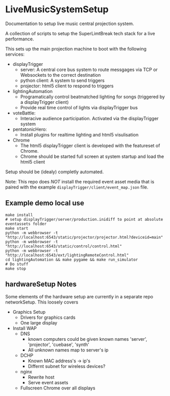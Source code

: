 LiveMusicSystemSetup
====================

Documentation to setup live music central projection system.

A collection of scripts to setup the SuperLimtBreak tech stack for a live performance.

This sets up the main projection machine to boot with the following services:

* displayTrigger
    * server: A central core bus system to route messgages via TCP or Websockets to the correct destination
    * python client: A system to send triggers
    * projector: html5 client to respond to triggers
* lightingAutomation
    * Programatically control beatmatched lighting for songs (triggered by a displayTrigger client)
    * Provide real time control of lights via displayTrigger bus
* voteBattle:
    * Interacive audience participation. Activated via the displayTrigger system
* pentatonicHero:
    * Install plugins for realtime lighting and html5 visulisation
* Chrome
    * The html5 displayTrigger client is developed with the featureset of Chrome.
    * Chrome should be started full screen at system startup and load the html5 client

Setup should be (idealy) completly automated.

Note: This repo does *NOT* install the required event asset media that is paired with the example `displayTrigger/client/event_map.json` file.


Example demo local use
----------------------

    make install
    # setup displayTrigger/server/production.inidiff to point at absolute eventassets folder
    make start
    python -m webbrowser -t "http://localhost:6543/static/projector/projector.html?deviceid=main"
    python -m webbrowser -t "http://localhost:6543/static/control/control.html"
    python -m webbrowser -t "http://localhost:6543/ext/lightingRemoteControl.html"
    cd lightingAutomation && make pygame && make run_simulator
    # Do stuff
    make stop


hardwareSetup Notes
-------------------

Some elements of the hardware setup are currently in a separate repo networkSetup.
This loosely covers

* Graphics Setup
  * Drivers for graphics cards
  * One large display
* Install WAP
  * DNS
    * known computers could be given known names 'server', 'projector', 'cuebase', 'synth'
    * All unknown names map to server's ip
  * DCHP
    * Known MAC address's -> ip's
    * Differnt subnet for wireless devices?
  * nginx
    * Rewrite host
    * Serve event assets
  * Fullscreen Chrome over all displays
